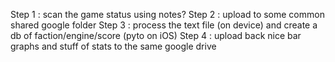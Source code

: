 Step 1 : scan the game status using notes? 
Step 2 : upload to some common shared google folder
Step 3 : process the text file (on device) and create a db of faction/engine/score (pyto on iOS)
Step 4 : upload back nice bar graphs and stuff of stats to the same google drive
